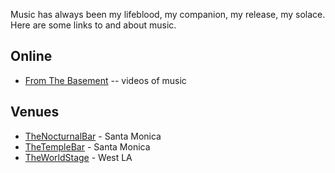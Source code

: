 <div id="wikitext">

<span id="excerpt"></span> Music has always been my lifeblood, my
companion, my release, my solace. Here are some links to and about
music. <span id="excerptend"></span>

<div class="vspace">

</div>

Online
------

-   [From The Basement](http://www.fromthebasement.tv/home) -- videos of
    music

<div class="vspace">

</div>

Venues
------

-   <span
    class="wikiword">[TheNocturnalBar](http://wiki.tamouse.org?n=Main.TheNocturnalBar?action=print)</span> -
    Santa Monica
-   <span
    class="wikiword">[TheTempleBar](http://wiki.tamouse.org?n=Main.TheTempleBar?action=print)</span> -
    Santa Monica
-   <span
    class="wikiword">[TheWorldStage](http://wiki.tamouse.org?n=Main.TheWorldStage?action=print)</span> -
    West LA

<div class="vspace">

</div>

<div style="display: none;">

Keep metadata at end of page

Summary:Interesting stuff about music Parent:Main(.<span
class="wikiword">[HomePage](http://wiki.tamouse.org?n=Main.HomePage?action=print)</span>)
<span
class="wikiword">[IncludeMe](http://wiki.tamouse.org?n=Main.IncludeMe?action=edit)[?](http://wiki.tamouse.org?n=Main.IncludeMe?action=edit)</span>:[Main.HomePage](http://wiki.tamouse.org?n=Main.HomePage?action=print)
Categories:[Collections](http://wiki.tamouse.org?n=Category.Collections),
[Links](http://wiki.tamouse.org?n=Category.Links) Tags: music

</div>

</div>
